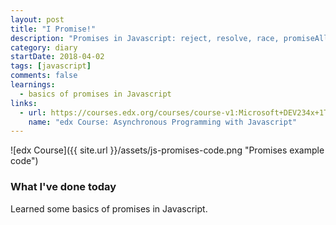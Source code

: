```yaml
---
layout: post
title: "I Promise!"
description: "Promises in Javascript: reject, resolve, race, promiseAll"
category: diary
startDate: 2018-04-02
tags: [javascript]
comments: false
learnings: 
  - basics of promises in Javascript
links:
  - url: https://courses.edx.org/courses/course-v1:Microsoft+DEV234x+1T2018a/course/
    name: "edx Course: Asynchronous Programming with Javascript"
---
```

![edx Course]({{ site.url }}/assets/js-promises-code.png "Promises example code")
### What I've done today

Learned some basics of promises in Javascript.
